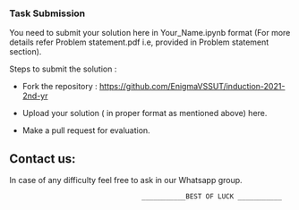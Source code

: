 ### Task Submission
You need to submit your solution here in  Your_Name.ipynb format (For more details refer Problem statement.pdf i.e, provided in Problem statement section).

Steps to submit the solution : 
* Fork the repository : <a href="https://github.com/EnigmaVSSUT/induction-2021-2nd-yr">https://github.com/EnigmaVSSUT/induction-2021-2nd-yr</a>

* Upload your solution ( in proper format as mentioned above) here.

* Make a pull request for evaluation.

## Contact us:
In case of any difficulty feel free to ask in our Whatsapp group.



                                     ___________BEST OF LUCK ___________
